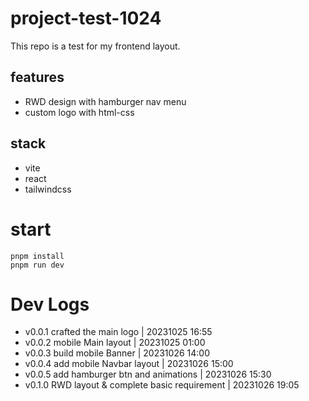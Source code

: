 # project-test-1024

This repo is a test for my frontend layout.

## features
- RWD design with hamburger nav menu
- custom logo with html-css

## stack
- vite
- react
- tailwindcss

# start
```
pnpm install
pnpm run dev
```

# Dev Logs
- v0.0.1 crafted the main logo | 20231025 16:55
- v0.0.2 mobile Main layout | 20231025 01:00
- v0.0.3 build mobile Banner | 20231026 14:00
- v0.0.4 add mobile Navbar layout | 20231026 15:00
- v0.0.5 add hamburger btn and animations | 20231026 15:30
- v0.1.0 RWD layout & complete basic requirement | 20231026 19:05
